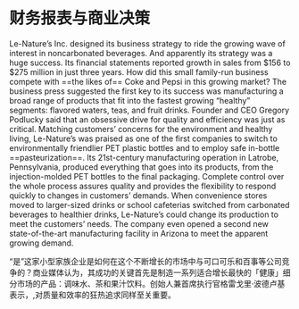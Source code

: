 # 财务报表与商业决策

Le-Nature’s Inc. designed its business strategy to ride the growing wave of interest 
in noncarbonated beverages. And apparently its strategy was a huge success. Its 
financial statements reported growth in sales from $156 to $275 million in just 
three years. How did this small family-run business compete with ==the likes of== Coke and 
Pepsi in this growing market? The business press suggested the first key to its success 
was manufacturing a broad range of products that fit into the fastest growing “healthy” 
segments: flavored waters, teas, and fruit drinks. Founder and CEO Gregory Podlucky 
said that an obsessive drive for quality and efficiency was just as critical. Matching 
customers’ concerns for the environment and healthy living, Le-Nature’s was praised as 
one of the first companies to switch to environmentally friendlier PET plastic bottles and to 
employ safe in-bottle ==pasteurization==. Its 21st-century manufacturing operation in Latrobe, 
Pennsylvania, produced everything that goes into its products, from the injection-molded 
PET bottles to the final packaging. Complete control over the whole process assures 
quality and provides the flexibility to respond quickly to changes in customers’ demands. 
When convenience stores moved to larger-sized drinks or school cafeterias switched 
from carbonated beverages to healthier drinks, Le-Nature’s could change its production 
to meet the customers’ needs. The company even opened a second new state-of-the-art 
manufacturing facility in Arizona to meet the apparent growing demand.

“是”这家小型家族企业是如何在这个不断增长的市场中与可口可乐和百事等公司竞争的？商业媒体认为，其成功的关键首先是制造一系列适合增长最快的「健康」细分市场的产品：调味水、茶和果汁饮料。创始人兼首席执行官格雷戈里·波德卢基表示，,对质量和效率的狂热追求同样至关重要。